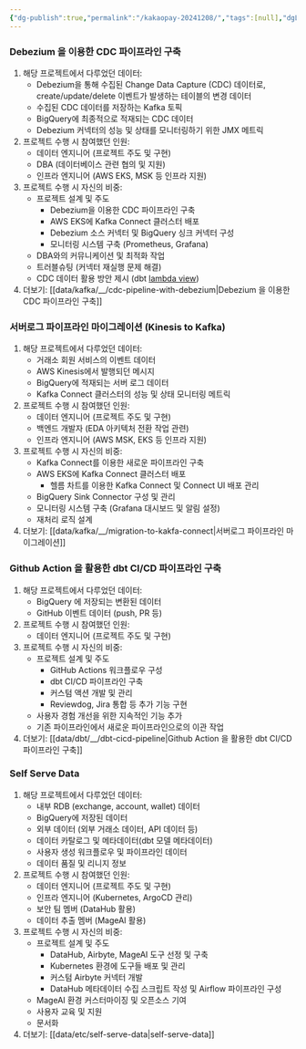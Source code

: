 ```yaml
---
{"dg-publish":true,"permalink":"/kakaopay-20241208/","tags":[null],"dgLinkPreview":true,"noteIcon":"","created":"2024-12-07T14:51:46.588+09:00"}
---
```



### Debezium 을 이용한 CDC 파이프라인 구축
1. 해당 프로젝트에서 다루었던 데이터:
    - Debezium을 통해 수집된 Change Data Capture (CDC) 데이터로, create/update/delete 이벤트가 발생하는 테이블의 변경 데이터
    - 수집된 CDC 데이터를 저장하는 Kafka 토픽
    - BigQuery에 최종적으로 적재되는 CDC 데이터
    - Debezium 커넥터의 성능 및 상태를 모니터링하기 위한 JMX 메트릭
2. 프로젝트 수행 시 참여했던 인원:
    - 데이터 엔지니어 (프로젝트 주도 및 구현)
    - DBA (데이터베이스 관련 협의 및 지원)
    - 인프라 엔지니어 (AWS EKS, MSK 등 인프라 지원)
3. 프로젝트 수행 시 자신의 비중:
    - 프로젝트 설계 및 주도
        - Debezium을 이용한 CDC 파이프라인 구축
        - AWS EKS에 Kafka Connect 클러스터 배포
        - Debezium 소스 커넥터 및 BigQuery 싱크 커넥터 구성
        - 모니터링 시스템 구축 (Prometheus, Grafana)
    - DBA와의 커뮤니케이션 및 최적화 작업
    - 트러블슈팅 (커넥터 재실행 문제 해결)
    - CDC 데이터 활용 방안 제시 (dbt [lambda view](https://github.com/dbt-labs/dbt-labs-experimental-features/tree/main/lambda-views))
4. 더보기: [[data/kafka/__/cdc-pipeline-with-debezium\|Debezium 을 이용한 CDC 파이프라인 구축]]


### 서버로그 파이프라인 마이그레이션 (Kinesis to Kafka)
1. 해당 프로젝트에서 다루었던 데이터:
    - 거래소 회원 서비스의 이벤트 데이터
    - AWS Kinesis에서 발행되던 메시지
    - BigQuery에 적재되는 서버 로그 데이터
    - Kafka Connect 클러스터의 성능 및 상태 모니터링 메트릭
2. 프로젝트 수행 시 참여했던 인원:  
    - 데이터 엔지니어 (프로젝트 주도 및 구현)
    - 백엔드 개발자 (EDA 아키텍처 전환 작업 관련)
    - 인프라 엔지니어 (AWS MSK, EKS 등 인프라 지원)
3. 프로젝트 수행 시 자신의 비중:  
    - Kafka Connect를 이용한 새로운 파이프라인 구축
    - AWS EKS에 Kafka Connect 클러스터 배포
        - 헬름 차트를 이용한 Kafka Connect 및 Connect UI 배포 관리
    - BigQuery Sink Connector 구성 및 관리
    - 모니터링 시스템 구축 (Grafana 대시보드 및 알림 설정)
    - 재처리 로직 설계
4. 더보기: [[data/kafka/__/migration-to-kakfa-connect\|서버로그 파이프라인 마이그레이션]]


### Github Action 을 활용한 dbt CI/CD 파이프라인 구축
1. 해당 프로젝트에서 다루었던 데이터:
    - BigQuery 에 저장되는 변환된 데이터
    - GitHub 이벤트 데이터 (push, PR 등)
2. 프로젝트 수행 시 참여했던 인원:  
    - 데이터 엔지니어 (프로젝트 주도 및 구현)
3. 프로젝트 수행 시 자신의 비중:  
    - 프로젝트 설계 및 주도
        - GitHub Actions 워크플로우 구성
        - dbt CI/CD 파이프라인 구축
        - 커스텀 액션 개발 및 관리
        - Reviewdog, Jira 통합 등 추가 기능 구현
    - 사용자 경험 개선을 위한 지속적인 기능 추가
    - 기존 파이프라인에서 새로운 파이프라인으로의 이관 작업
4. 더보기: [[data/dbt/__/dbt-cicd-pipeline\|Github Action 을 활용한 dbt CI/CD 파이프라인 구축]]


### Self Serve Data
1. 해당 프로젝트에서 다루었던 데이터:
    - 내부 RDB (exchange, account, wallet) 데이터
    - BigQuery에 저장된 데이터
    - 외부 데이터 (외부 거래소 데이터, API 데이터 등)
    - 데이터 카탈로그 및 메타데이터(dbt 모델 메타데이터)
    - 사용자 생성 워크플로우 및 파이프라인 데이터
    - 데이터 품질 및 리니지 정보
2. 프로젝트 수행 시 참여했던 인원:
    - 데이터 엔지니어 (프로젝트 주도 및 구현)
    - 인프라 엔지니어 (Kubernetes, ArgoCD 관리)
    - 보안 팀 멤버 (DataHub 활용)
    - 데이터 추출 멤버 (MageAI 활용)
3. 프로젝트 수행 시 자신의 비중:
    - 프로젝트 설계 및 주도
        - DataHub, Airbyte, MageAI 도구 선정 및 구축
        - Kubernetes 환경에 도구들 배포 및 관리
        - 커스텀 Airbyte 커넥터 개발
        - DataHub 메타데이터 수집 스크립트 작성 및 Airflow 파이프라인 구성
    - MageAI 환경 커스터마이징 및 오픈소스 기여
    - 사용자 교육 및 지원
    - 문서화
4. 더보기: [[data/etc/self-serve-data\|self-serve-data]]
